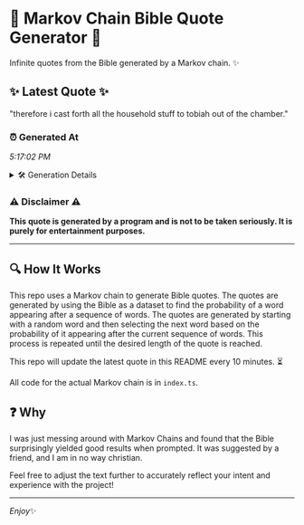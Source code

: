 # 📖 Markov Chain Bible Quote Generator 📖

Infinite quotes from the Bible generated by a Markov chain. ✨

## ✨ Latest Quote ✨
"therefore i cast forth all the household stuff to tobiah out of the chamber."

### ⏰ Generated At
*5:17:02 PM*

<details>
    <summary>🛠️ Generation Details</summary>
    <p>
        <strong>🌱 Seed:</strong> therefore<br>
        <strong>🔄 Iterations:</strong> 13<br>
        <strong>📜 Context History:</strong><br>[ therefore ]: i<br>[ therefore, i ]: cast<br>[ therefore, i, cast ]: forth<br>[ therefore, i, cast, forth ]: all<br>[ therefore, i, cast, forth, all ]: the<br>[ therefore, i, cast, forth, all, the ]: household<br>[ i, cast, forth, all, the, household ]: stuff<br>[ cast, forth, all, the, household, stuff ]: to<br>[ forth, all, the, household, stuff, to ]: tobiah<br>[ all, the, household, stuff, to, tobiah ]: out<br>[ the, household, stuff, to, tobiah, out ]: of<br>[ household, stuff, to, tobiah, out, of ]: the<br>[ stuff, to, tobiah, out, of, the ]: chamber.<br>
    </p>
</details>

### ⚠️ Disclaimer ⚠️
**This quote is generated by a program and is not to be taken seriously. It is purely for entertainment purposes.**

---

## 🔍 How It Works

This repo uses a Markov chain to generate Bible quotes. The quotes are generated by using the Bible as a dataset to find the probability of a word appearing after a sequence of words. The quotes are generated by starting with a random word and then selecting the next word based on the probability of it appearing after the current sequence of words. This process is repeated until the desired length of the quote is reached.

This repo will update the latest quote in this README every 10 minutes. ⏳

All code for the actual Markov chain is in `index.ts`.

## ❓ Why

I was just messing around with Markov Chains and found that the Bible surprisingly yielded good results when prompted. 
It was suggested by a friend, and I am in no way christian.

Feel free to adjust the text further to accurately reflect your intent and experience with the project!

---

*Enjoy*✨
